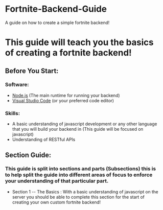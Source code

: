 # Fortnite-Backend-Guide
A guide on how to create a simple fortnite backend!

# This guide will teach you the basics of creating a fortnite backend!

## Before You Start:
### Software:
- [Node.js](https://nodejs.org/) (The main runtime for running your backend)
- [Visual Studio Code](https://code.visualstudio.com/) (or your preferred code editor)

### Skills:
- A basic understanding of javascript development or any other language that you will build your backend in (This guide will be focused on javascript)
- Understanding of RESTful APIs

## Section Guide:

### This guide is split into sections and parts (Subsections) this is to help split the guide into different areas of focus to enforce your understanding of that particular part.

- Section 1 -- The Basics : With a basic understanding of javascript on the server you should be able to complete this section for the start of creating your own custom fortnite backend!